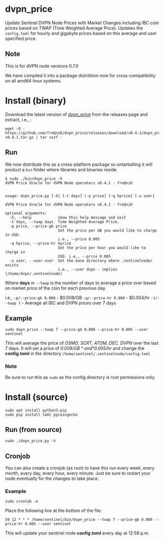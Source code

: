 # dvpn_price
Update Sentinel DVPN Node Prices with Market Changes including IBC coin prices based on TWAP (Time Weighted Average Price). Updates the `config.toml` for hourly and gigabyte prices based on this average and user specified price. 

## Note 

This is for dVPN node versions 0.7.0

We have compiled it into a package distribtion now for cross-compatibility on all amd64 linux systems.

# Install (binary)

Download the latest version of [dvpn_price](https://github.com/freQniK/dvpn_price/releases/download/v0.4.1/dvpn_price-v0.4.1.tar.gz) from the releases page and extract, i.e., :

```shell
wget -O - https://github.com/freQniK/dvpn_price/releases/download/v0.4.1/dvpn_price-v0.4.1.tar.gz | tar xvzf -
```

## Run
We now distribute this as a cross-platform package so untarballing it will product a `bin` folder where libraries and binaries reside. 

```shell
$ sudo ./bin/dvpn_price -h
dVPN Price Oracle for dVPN Node operators v0.4.1 - freQniK


usage: dvpn_price.py [-h] [-t days] [-p price] [-q hprice] [-u user]

dVPN Price Oracle for dVPN Node operators v0.4.1 - freQniK

optional arguments:
  -h, --help            show this help message and exit
  -t days, --twap days  Time Weighted Average Price.
  -p price, --price-gb price
                        Set the price per GB you would like to charge in USD.
                        i.e., --price 0.005
  -q hprice, --price-hr hprice
                        Set the price per hour you would like to charge in
                        USD. i.e., --price 0.005
  -u user, --user user  Set the base directory where .sentinelnode/ exists
                        i.e., --user dvpn - implies (/home/dvpn/.sentinelnode)

```

Where **days** in `--twap` is the number of days to average a price over based on market price of the coin for each previous day. 

i.e., 
`-p/--price-gb 0.008` - $0.008/GB
`-q/--price-hr 0.004` - $0.004/hr
`-t/--twap 7` - Average all IBC and DVPN prices over 7 days 

## Example
```shell
sudo dvpn_price --twap 7 --price-gb 0.008 --price-hr 0.005 --user sentinel
```

This will average the price of *OSMO, SCRT, ATOM, DEC, DVPN* over the last 7 days. It will set a price of *$0.008/GB* and *$0.005/hr* and change the **config.toml** in the directory `/home/sentinel/.sentinelnode/config.toml`

### Note
Be sure to run this as `sudo` as the config directory is root permissions only. 


# Install (source)
```shell
sudo apt install python3-pip
sudo pip install toml pycoingecko
```

## Run (from source)

```shell
sudo ./dvpn_price.py -h
```


## Cronjob
You can also create a cronjob (as root) to have this run every week, every month, every day, every hour, every minute. Just be sure to restart your node eventually for the changes to take place.

### Example
```shell
sudo crontab -e
```

Place the following line at the bottom of the file:
```
59 12 * * * /home/sentinel/bin/dvpn_price --twap 7 --price-gb 0.008 --price-hr 0.005 --user sentinel
```

This will update your sentinel node **config.toml** every day at 12:59 p.m.

